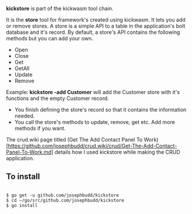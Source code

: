 **kickstore** is part of the kickwasm tool chain.

It is the **store**  tool for framework's created using kickwasm. It lets you add or remove stores. A store is a simple API to a table in the application's bolt database and it's record. By default, a store's API contains the following methods but you can add your own.

* Open
* Close
* Get
* GetAll
* Update
* Remove

Example: **kickstore -add Customer** will add the Customer store with it's functions and the empty Customer record.

* You finish defining the store's record so that it contains the information needed.
* You call the store's methods to update, remove, get etc. Add more methods if you want.

The crud.wiki page titled (Get The Add Contact Panel To Work)[https://github.com/josephbudd/crud.wiki/crud/Get-The-Add-Contact-Panel-To-Work.md] details how I used kickstore while making the CRUD application.

## To install

``` shell

$ go get -u github.com/josephbudd/kickstore
$ cd ~/go/src/github.com/josephbudd/kickstore
$ go install

```
